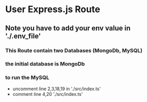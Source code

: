 # User Express.js Route

## Note you have to add your env value in './.env_file'

### This Route contain two Databases (MongoDb, MySQL)

### the initial database is MongoDb

### to run the MySQL

- uncomment line 2,3,18,19 in './src/index.ts'
- comment line 4,20 './src/index.ts'

